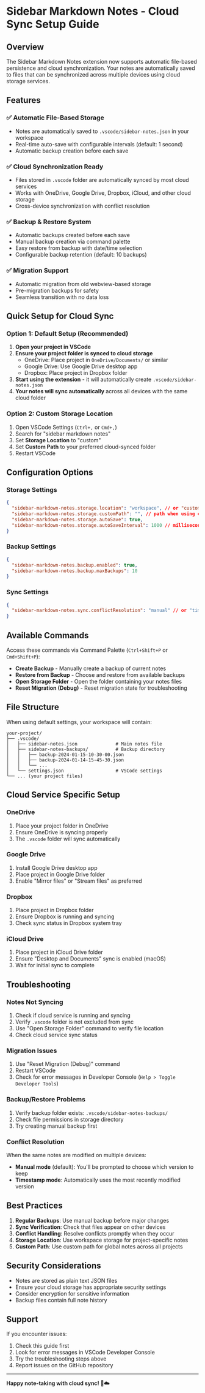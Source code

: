 # Sidebar Markdown Notes - Cloud Sync Setup Guide

## Overview

The Sidebar Markdown Notes extension now supports automatic file-based persistence and cloud synchronization. Your notes are automatically saved to files that can be synchronized across multiple devices using cloud storage services.

## Features

### ✅ Automatic File-Based Storage
- Notes are automatically saved to `.vscode/sidebar-notes.json` in your workspace
- Real-time auto-save with configurable intervals (default: 1 second)
- Automatic backup creation before each save

### ✅ Cloud Synchronization Ready
- Files stored in `.vscode` folder are automatically synced by most cloud services
- Works with OneDrive, Google Drive, Dropbox, iCloud, and other cloud storage
- Cross-device synchronization with conflict resolution

### ✅ Backup & Restore System
- Automatic backups created before each save
- Manual backup creation via command palette
- Easy restore from backup with date/time selection
- Configurable backup retention (default: 10 backups)

### ✅ Migration Support
- Automatic migration from old webview-based storage
- Pre-migration backups for safety
- Seamless transition with no data loss

## Quick Setup for Cloud Sync

### Option 1: Default Setup (Recommended)
1. **Open your project in VSCode**
2. **Ensure your project folder is synced to cloud storage**
   - OneDrive: Place project in `OneDrive/Documents/` or similar
   - Google Drive: Use Google Drive desktop app
   - Dropbox: Place project in Dropbox folder
3. **Start using the extension** - it will automatically create `.vscode/sidebar-notes.json`
4. **Your notes will sync automatically** across all devices with the same cloud folder

### Option 2: Custom Storage Location
1. Open VSCode Settings (`Ctrl+,` or `Cmd+,`)
2. Search for "sidebar markdown notes"
3. Set **Storage Location** to "custom"
4. Set **Custom Path** to your preferred cloud-synced folder
5. Restart VSCode

## Configuration Options

### Storage Settings
```json
{
  "sidebar-markdown-notes.storage.location": "workspace", // or "custom"
  "sidebar-markdown-notes.storage.customPath": "", // path when using custom
  "sidebar-markdown-notes.storage.autoSave": true,
  "sidebar-markdown-notes.storage.autoSaveInterval": 1000 // milliseconds
}
```

### Backup Settings
```json
{
  "sidebar-markdown-notes.backup.enabled": true,
  "sidebar-markdown-notes.backup.maxBackups": 10
}
```

### Sync Settings
```json
{
  "sidebar-markdown-notes.sync.conflictResolution": "manual" // or "timestamp"
}
```

## Available Commands

Access these commands via Command Palette (`Ctrl+Shift+P` or `Cmd+Shift+P`):

- **Create Backup** - Manually create a backup of current notes
- **Restore from Backup** - Choose and restore from available backups
- **Open Storage Folder** - Open the folder containing your notes files
- **Reset Migration (Debug)** - Reset migration state for troubleshooting

## File Structure

When using default settings, your workspace will contain:
```
your-project/
├── .vscode/
│   ├── sidebar-notes.json              # Main notes file
│   ├── sidebar-notes-backups/          # Backup directory
│   │   ├── backup-2024-01-15-10-30-00.json
│   │   ├── backup-2024-01-14-15-45-30.json
│   │   └── ...
│   └── settings.json                   # VSCode settings
└── ... (your project files)
```

## Cloud Service Specific Setup

### OneDrive
1. Place your project folder in OneDrive
2. Ensure OneDrive is syncing properly
3. The `.vscode` folder will sync automatically

### Google Drive
1. Install Google Drive desktop app
2. Place project in Google Drive folder
3. Enable "Mirror files" or "Stream files" as preferred

### Dropbox
1. Place project in Dropbox folder
2. Ensure Dropbox is running and syncing
3. Check sync status in Dropbox system tray

### iCloud Drive
1. Place project in iCloud Drive folder
2. Ensure "Desktop and Documents" sync is enabled (macOS)
3. Wait for initial sync to complete

## Troubleshooting

### Notes Not Syncing
1. Check if cloud service is running and syncing
2. Verify `.vscode` folder is not excluded from sync
3. Use "Open Storage Folder" command to verify file location
4. Check cloud service sync status

### Migration Issues
1. Use "Reset Migration (Debug)" command
2. Restart VSCode
3. Check for error messages in Developer Console (`Help > Toggle Developer Tools`)

### Backup/Restore Problems
1. Verify backup folder exists: `.vscode/sidebar-notes-backups/`
2. Check file permissions in storage directory
3. Try creating manual backup first

### Conflict Resolution
When the same notes are modified on multiple devices:
- **Manual mode** (default): You'll be prompted to choose which version to keep
- **Timestamp mode**: Automatically uses the most recently modified version

## Best Practices

1. **Regular Backups**: Use manual backup before major changes
2. **Sync Verification**: Check that files appear on other devices
3. **Conflict Handling**: Resolve conflicts promptly when they occur
4. **Storage Location**: Use workspace storage for project-specific notes
5. **Custom Path**: Use custom path for global notes across all projects

## Security Considerations

- Notes are stored as plain text JSON files
- Ensure your cloud storage has appropriate security settings
- Consider encryption for sensitive information
- Backup files contain full note history

## Support

If you encounter issues:
1. Check this guide first
2. Look for error messages in VSCode Developer Console
3. Try the troubleshooting steps above
4. Report issues on the GitHub repository

---

**Happy note-taking with cloud sync! 📝☁️**
